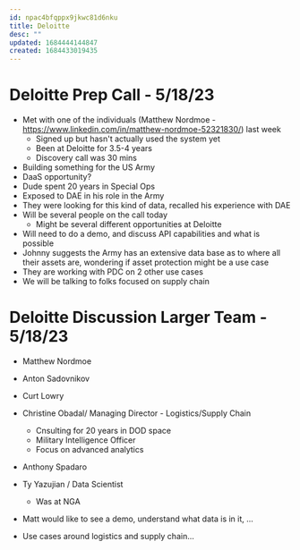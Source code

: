 ```yaml
---
id: npac4bfqppx9jkwc81d6nku
title: Deloitte
desc: ""
updated: 1684444144847
created: 1684433019435
---
```


# Deloitte Prep Call - 5/18/23

- Met with one of the individuals (Matthew Nordmoe - https://www.linkedin.com/in/matthew-nordmoe-52321830/) last week
  - Signed up but hasn't actually used the system yet
  - Been at Deloitte for 3.5-4 years
  - Discovery call was 30 mins
- Building something for the US Army
- DaaS opportunity?
- Dude spent 20 years in Special Ops
- Exposed to DAE in his role in the Army
- They were looking for this kind of data, recalled his experience with DAE
- Will be several people on the call today
  - Might be several different opportunities at Deloitte
- Will need to do a demo, and discuss API capabilities and what is possible
- Johnny suggests the Army has an extensive data base as to where all their assets are, wondering if asset protection might be a use case
- They are working with PDC on 2 other use cases
- We will be talking to folks focused on supply chain

# Deloitte Discussion Larger Team - 5/18/23

- Matthew Nordmoe
- Anton Sadovnikov
- Curt Lowry
- Christine Obadal/ Managing Director - Logistics/Supply Chain
  - Cnsulting for 20 years in DOD space
  - Military Intelligence Officer
  - Focus on advanced analytics
- Anthony Spadaro
- Ty Yazujian / Data Scientist

  - Was at NGA

- Matt would like to see a demo, understand what data is in it, ...
- Use cases around logistics and supply chain...
